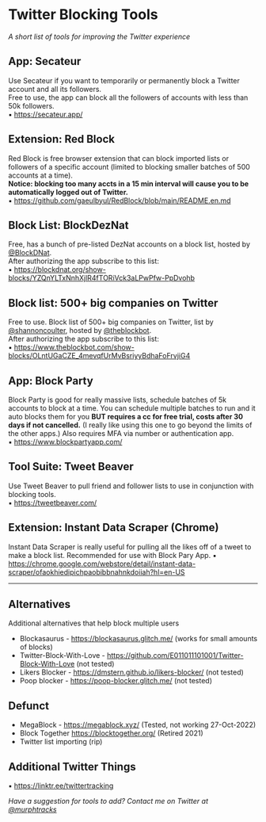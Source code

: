 # Twitter Blocking Tools
_A short list of tools for improving the Twitter experience_

## App: Secateur
Use Secateur if you want to temporarily or permanently block a Twitter account and all its followers.    
Free to use, the app can block all the followers of accounts with less than 50k followers.  
▪️ https://secateur.app/ 
   
## Extension: Red Block
Red Block is free browser extension that can block imported lists or followers of a specific account (limited to blocking smaller batches of 500 accounts at a time).  
**Notice: blocking too many accts in a 15 min interval will cause you to be automatically logged out of Twitter.**  
▪️ https://github.com/gaeulbyul/RedBlock/blob/main/README.en.md  
      
## Block List: BlockDezNat  
Free, has a bunch of pre-listed DezNat accounts on a block list, hosted by [@BlockDNat](https://twitter.com/BlockDNat).    
After authorizing the app subscribe to this list:   
▪️ https://blockdnat.org/show-blocks/YZQnYLTxNnhXjlR4fTORiVck3aLPwPfw-PpDvohb  

## Block list: 500+ big companies on Twitter
Free to use. Block list of 500+ big companies on Twitter, list by [@shannoncoulter](https://twitter.com/shannoncoulter/status/1587402205447028736), hosted by [@theblockbot](https://twitter.com/TheBlockBot).  
After authorizing the app subscribe to this list:    
▪️ https://www.theblockbot.com/show-blocks/OLntUGaCZE_4mevqfUrMvBsriyyBdhaFoFrvjiG4   

## App: Block Party 
Block Party is good for really massive lists, schedule batches of 5k accounts to block at a time. You can schedule multiple batches to run and it auto blocks them for you **BUT requires a cc for free trial, costs after 30 days if not cancelled.** (I really like using this one to go beyond the limits of the other apps.)
Also requires MFA via number or authentication app.  
▪️ https://www.blockpartyapp.com/  

## Tool Suite: Tweet Beaver
Use Tweet Beaver to pull friend and follower lists to use in conjunction with blocking tools.  
▪️ https://tweetbeaver.com/

## Extension: Instant Data Scraper (Chrome)  
Instant Data Scraper is really useful for pulling all the likes off of a tweet to make a block list. Recommended for use with Block Pary App.
▪️ https://chrome.google.com/webstore/detail/instant-data-scraper/ofaokhiedipichpaobibbnahnkdoiiah?hl=en-US

------------
      
## Alternatives
Additional alternatives that help block multiple users  
- Blockasaurus - https://blockasaurus.glitch.me/ (works for small amounts of blocks)  
- Twitter-Block-With-Love - https://github.com/E011011101001/Twitter-Block-With-Love (not tested)  
- Likers Blocker - https://dmstern.github.io/likers-blocker/ (not tested)  
- Poop blocker - https://poop-blocker.glitch.me/ (not tested)  

## Defunct
- MegaBlock - https://megablock.xyz/ (Tested, not working 27-Oct-2022)  
- Block Together https://blocktogether.org/ (Retired 2021)
- Twitter list importing (rip)
  

## Additional Twitter Things
▪️ https://linktr.ee/twittertracking 
  
  
_Have a suggestion for tools to add? Contact me on Twitter at [@murphtracks](https://twitter.com/murphtracks)_ 


